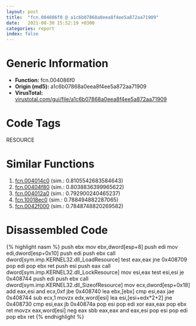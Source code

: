 ```yaml
---
layout: post
title:  "fcn.004086f0 @ a1c6b07868a0eea8f4ee5a872aa71909"
date:   2021-08-30 15:52:19 +0300
categories: report
index: false
---
```


# Generic Information
- **Function:** fcn.004086f0
- **Origin (md5):** a1c6b07868a0eea8f4ee5a872aa71909
- **VirusTotal:** [virustotal.com/gui/file/a1c6b07868a0eea8f4ee5a872aa71909][virustotal_ref]

# Code Tags
<span class="tag" id="RESOURCE">RESOURCE</span>


# Similar Functions

1. [fcn.004014c0][similar_1_ref] (sim.: 0.8105542683584643)
2. [fcn.00404f80][similar_2_ref] (sim.: 0.8038836399965622)
3. [fcn.004012a0][similar_3_ref] (sim.: 0.792900240465237)
4. [fcn.10018ec0][similar_4_ref] (sim.: 0.788494882287065)
5. [fcn.0042f000][similar_5_ref] (sim.: 0.7848748820269582)


# Disassembled Code

{% highlight nasm %}
push ebx
mov ebx,dword[esp+8]
push edi
mov edi,dword[esp+0x10]
push edi
push ebx
call dword[sym.imp.KERNEL32.dll_LoadResource]
test eax,eax
jne 0x408709
pop edi
pop ebx
ret 
push esi
push eax
call dword[sym.imp.KERNEL32.dll_LockResource]
mov esi,eax
test esi,esi
je 0x408744
push edi
push ebx
call dword[sym.imp.KERNEL32.dll_SizeofResource]
mov ecx,dword[esp+0x18]
add eax,esi
and ecx,0xf
jbe 0x408740
lea ebx,[ebx]
cmp esi,eax
jae 0x408744
sub ecx,1
movzx edx,word[esi]
lea esi,[esi+edx*2+2]
jne 0x408730
cmp esi,eax
jb 0x40874a
pop esi
pop edi
xor eax,eax
pop ebx
ret 
movzx eax,word[esi]
neg eax
sbb eax,eax
and eax,esi
pop esi
pop edi
pop ebx
ret 
{% endhighlight %}


[similar_1_ref]: /report/fcn.004014c0@2d591d102f09b733d7d0e893e5642beb
[similar_2_ref]: /report/fcn.00404f80@fac4f0be03ac37bd8be7ef737cdcee10
[similar_3_ref]: /report/fcn.004012a0@7b00dd8f2abf54a73bfb09681334ff78
[similar_4_ref]: /report/fcn.10018ec0@2585b133c2e70968905cce13b1fc2654
[similar_5_ref]: /report/fcn.0042f000@17d73cbafe6dd96dd6f2291fab06fbb5
[virustotal_ref]: https://www.virustotal.com/gui/file/a1c6b07868a0eea8f4ee5a872aa71909